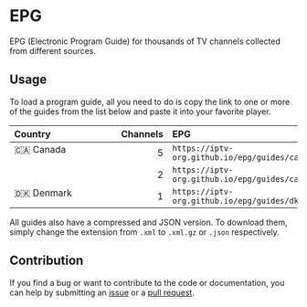 # EPG

EPG (Electronic Program Guide) for thousands of TV channels collected from different sources.

## Usage

To load a program guide, all you need to do is copy the link to one or more of the guides from the list below and paste it into your favorite player.

<!-- prettier-ignore -->
<table>
  <thead>
    <tr><th align="left">Country&nbsp;&nbsp;&nbsp;&nbsp;&nbsp;&nbsp;&nbsp;&nbsp;&nbsp;&nbsp;&nbsp;&nbsp;&nbsp;&nbsp;&nbsp;&nbsp;&nbsp;&nbsp;&nbsp;&nbsp;&nbsp;&nbsp;&nbsp;&nbsp;&nbsp;</th><th align="left">Channels</th><th align="left">EPG</th></tr>
  </thead>
  <tbody>
    <tr><td valign="top" rowspan="2">🇨🇦&nbsp;Canada</td><td align="right" nowrap>5</td><td nowrap><code>https://iptv-org.github.io/epg/guides/ca_fr.xml</code></td></tr>
    <tr><td align="right" nowrap>2</td><td nowrap><code>https://iptv-org.github.io/epg/guides/ca_en.xml</code></td></tr>
    <tr><td valign="top" rowspan="1">🇩🇰&nbsp;Denmark</td><td align="right" nowrap>1</td><td nowrap><code>https://iptv-org.github.io/epg/guides/dk_da.xml</code></td></tr>
  </tbody>
</table>

All guides also have a compressed and JSON version. To download them, simply change the extension from `.xml` to `.xml.gz` or `.json` respectively.

## Contribution

If you find a bug or want to contribute to the code or documentation, you can help by submitting an [issue](https://github.com/iptv-org/epg/issues) or a [pull request](https://github.com/iptv-org/epg/pulls).
